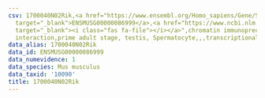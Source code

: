 ```yaml
---
csv: 1700040N02Rik,<a href="https://www.ensembl.org/Homo_sapiens/Gene/Summary?db=core;g=ENSMUSG00000086999"
  target="_blank">ENSMUSG00000086999</a>,<a href="https://www.ncbi.nlm.nih.gov/pubmed/25450459"
  target="_blank"><i class="fas fa-file"></i></a>",chromatin immunoprecipitation assay,direct
  interaction,prime adult stage, testis, Spermatocyte,,,transcriptional regulation,
data_alias: 1700040N02Rik
data_id: ENSMUSG00000086999
data_numevidence: 1
data_species: Mus musculus
data_taxid: '10090'
title: 1700040N02Rik
---
```

